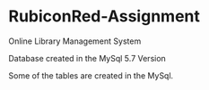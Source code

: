 # RubiconRed-Assignment


Online Library Management System

Database created in the MySql 5.7 Version

Some of the tables are created in the MySql.
